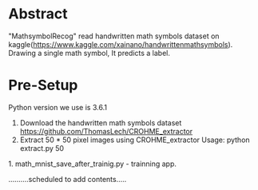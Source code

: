 # Abstract

"MathsymbolRecog" read handwritten math symbols dataset on kaggle(https://www.kaggle.com/xainano/handwrittenmathsymbols). Drawing a single math symbol, It predicts a label.

# Pre-Setup
Python version we use is 3.6.1
1. Download the handwritten math symbols dataset
   https://github.com/ThomasLech/CROHME_extractor
2. Extract 50 * 50 pixel images using CROHME_extractor
   Usage: python extract.py 50
    
<Program Desc.>
1. math_mnist_save_after_trainig.py
    - trainning app.
    
..........scheduled to add contents.....
